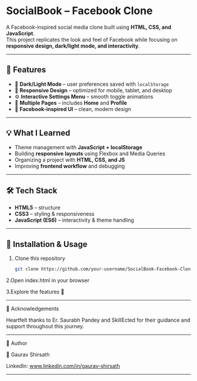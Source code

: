 # SocialBook – Facebook Clone

A Facebook-inspired social media clone built using **HTML, CSS, and JavaScript**.  
This project replicates the look and feel of Facebook while focusing on **responsive design, dark/light mode, and interactivity**.

---

## 🚀 Features
- 🌙 **Dark/Light Mode** – user preferences saved with `localStorage`
- 📱 **Responsive Design** – optimized for mobile, tablet, and desktop
- ⚙️ **Interactive Settings Menu** – smooth toggle animations
- 👤 **Multiple Pages** – includes **Home** and **Profile**
- 🎨 **Facebook-inspired UI** – clean, modern design

---

## 💡 What I Learned
- Theme management with **JavaScript + localStorage**
- Building **responsive layouts** using Flexbox and Media Queries
- Organizing a project with **HTML, CSS, and JS**
- Improving **frontend workflow** and debugging

---

## 🛠 Tech Stack
- **HTML5** – structure  
- **CSS3** – styling & responsiveness  
- **JavaScript (ES6)** – interactivity & theme handling  

---


## 📂 Installation & Usage
1. Clone this repository  
   ```bash
   git clone https://github.com/your-username/SocialBook-Facebook-Clone.git

2.Open index.html in your browser

3.Explore the features 🚀

---

🙏 Acknowledgements

Heartfelt thanks to Er. Saurabh Pandey and SkillEcted for their guidance and support throughout this journey.

---

📌 Author

👤 Gaurav Shirsath

LinkedIn: www.linkedin.com/in/gaurav-shirsath

---
   
